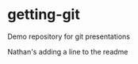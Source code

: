 getting-git
===========

Demo repository for git presentations

Nathan's adding a line to the readme
